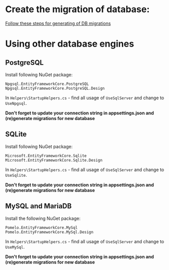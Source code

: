 # Create the migration of database:

[Follow these steps for generating of DB migrations](/README.md#ef-core--data-access)

# Using other database engines


## PostgreSQL

Install following NuGet package:

```
Npgsql.EntityFrameworkCore.PostgreSQL
Npgsql.EntityFrameworkCore.PostgreSQL.Design
```

In `Helpers\StartupHelpers.cs` - find all usage of `UseSqlServer` and change to `UseNpgsql`.


**Don't forget to update your connection string in appsettings.json and (re)generate migrations for new database**


## SQLite


Install following NuGet package:

```
Microsoft.EntityFrameworkCore.Sqlite
Microsoft.EntityFrameworkCore.Sqlite.Design
```

In `Helpers\StartupHelpers.cs` - find all usage of `UseSqlServer` and change to `UseSqlite`.

**Don't forget to update your connection string in appsettings.json and (re)generate migrations for new database**

## MySQL and MariaDB


Install the following NuGet package:
```
Pomelo.EntityFrameworkCore.MySql
Pomelo.EntityFrameworkCore.MySql.Design
```

In `Helpers\StartupHelpers.cs` - find all usage of `UseSqlServer` and change to `UseMySql`.

**Don't forget to update your connection string in appsettings.json and (re)generate migrations for new database**
